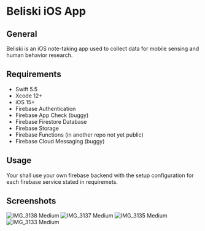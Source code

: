 # Beliski iOS App
## General
Beliski is an iOS note-taking app used to collect data for mobile sensing and human behavior research.
## Requirements
- Swift 5.5
- Xcode 12+
- iOS 15+
- Firebase Authentication
- Firebase App Check (buggy)
- Firebase Firestore Database
- Firebase Storage
- Firebase Functions (in another repo not yet public)
- Firebase Cloud Messaging (buggy)
## Usage 
Your shall use your own firebase backend with the setup configuration for each firebase service stated in requiremets.
## Screenshots
![IMG_3138 Medium](https://user-images.githubusercontent.com/4186909/175567615-4fd12daa-245f-4244-84c1-84446b82f623.jpeg) ![IMG_3137 Medium](https://user-images.githubusercontent.com/4186909/175567628-4efb3f46-3802-4e18-a061-f6ee24f80202.jpeg) 
![IMG_3135 Medium](https://user-images.githubusercontent.com/4186909/175567755-94db596a-b5ca-4a16-aa9a-f091eafd4619.jpeg) ![IMG_3133 Medium](https://user-images.githubusercontent.com/4186909/175567781-e2da7564-9e9e-4271-861c-0e13fc8d52b7.jpeg)

